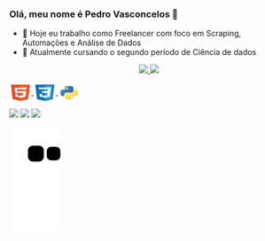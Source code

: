### Olá, meu nome é Pedro Vasconcelos 👋

* 🔭 Hoje eu trabalho como Freelancer com foco em Scraping, Automações e Análise de Dados
* 🌱 Atualmente cursando o segundo período de Ciência de dados 


<div align="center">
  <a href="https://github.com/PedroDPV">
  <img height="150em" src="https://github-readme-stats.vercel.app/api?username=PedroDPV&show_icons=true&theme=tokyonight&hide_border&include_all_commits=true&count_private=true"/>
  <img height="149em" src="https://github-readme-stats.vercel.app/api/top-langs/?username=PedroDPV&layout=compact&langs_count=7&theme=tokyonight&hide_border"/>
</div>
  
  <div style="display: inline_block"><br>
  
  <img align="center" alt="Rafa-HTML" height="30" width="40" src="https://raw.githubusercontent.com/devicons/devicon/master/icons/html5/html5-original.svg">
  <img align="center" alt="Rafa-CSS" height="30" width="40" src="https://raw.githubusercontent.com/devicons/devicon/master/icons/css3/css3-original.svg">
  <img align="center" alt="Rafa-Python" height="30" width="40" src="https://raw.githubusercontent.com/devicons/devicon/master/icons/python/python-original.svg">
  
</div>
  
  <div> 

  <a href="https://www.instagram.com/pedrodpv1/" target="_blank"><img src="https://img.shields.io/badge/-Instagram-%23E4405F?style=for-the-badge&logo=instagram&logoColor=white" target="_blank"></a>
  <a href = "mailto:pedrodpv2@gmail.com"><img src="https://img.shields.io/badge/-Gmail-%23333?style=for-the-badge&logo=gmail&logoColor=red" target="_blank"></a>
  <a href="https://www.linkedin.com/in/pedro-vasconcelos-0756b821a/" target="_blank"><img src="https://img.shields.io/badge/-LinkedIn-%230077B5?style=for-the-badge&logo=linkedin&logoColor=white" target="_blank"></a> 
 
  ![Snake animation](https://github.com/rafaballerini/rafaballerini/blob/output/github-contribution-grid-snake.svg)
 
</div>
